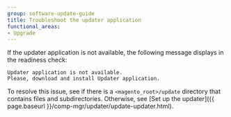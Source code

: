 ```yaml
---
group: software-update-guide
title: Troubleshoot the updater application
functional_areas:
- Upgrade
---
```


If the updater application is not available, the following message displays in the readiness check:

```terminal
Updater application is not available. 
Please, download and install Updater application.
```

To resolve this issue, see if there is a `<magento_root>/update` directory that contains files and subdirectories.
Otherwise, see [Set up the updater]({{ page.baseurl }}/comp-mgr/updater/update-updater.html).
